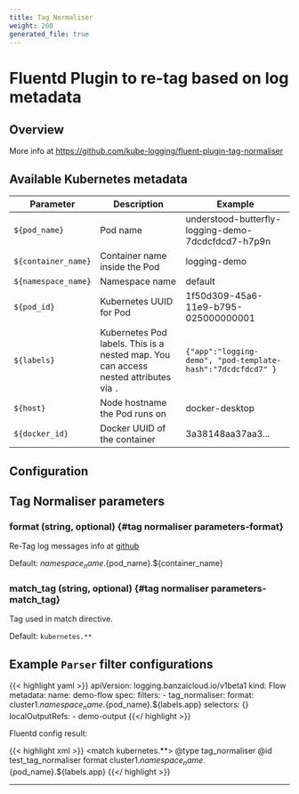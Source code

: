 ```yaml
---
title: Tag Normaliser
weight: 200
generated_file: true
---
```


# Fluentd Plugin to re-tag based on log metadata
## Overview

More info at https://github.com/kube-logging/fluent-plugin-tag-normaliser

## Available Kubernetes metadata

| Parameter | Description | Example |
|-----------|-------------|---------|
| `${pod_name}` | Pod name | understood-butterfly-logging-demo-7dcdcfdcd7-h7p9n |
| `${container_name}` | Container name inside the Pod | logging-demo |
| `${namespace_name}` | Namespace name | default |
| `${pod_id}` | Kubernetes UUID for Pod | 1f50d309-45a6-11e9-b795-025000000001  |
| `${labels}` | Kubernetes Pod labels. This is a nested map. You can access nested attributes via `.`  | `{"app":"logging-demo", "pod-template-hash":"7dcdcfdcd7" }`  |
| `${host}` | Node hostname the Pod runs on | docker-desktop |
| `${docker_id}` | Docker UUID of the container | 3a38148aa37aa3... |



## Configuration
## Tag Normaliser parameters

### format (string, optional) {#tag normaliser parameters-format}

Re-Tag log messages info at [github](https://github.com/kube-logging/fluent-plugin-tag-normaliser) 

Default: ${namespace_name}.${pod_name}.${container_name}

### match_tag (string, optional) {#tag normaliser parameters-match_tag}

Tag used in match directive.

Default: `kubernetes.**`



## Example `Parser` filter configurations

{{< highlight yaml >}}
apiVersion: logging.banzaicloud.io/v1beta1
kind: Flow
metadata:
  name: demo-flow
spec:
  filters:
    - tag_normaliser:
        format: cluster1.${namespace_name}.${pod_name}.${labels.app}
  selectors: {}
  localOutputRefs:
    - demo-output
{{</ highlight >}}

Fluentd config result:

{{< highlight xml >}}
<match kubernetes.**>
  @type tag_normaliser
  @id test_tag_normaliser
  format cluster1.${namespace_name}.${pod_name}.${labels.app}
</match>
{{</ highlight >}}


---
